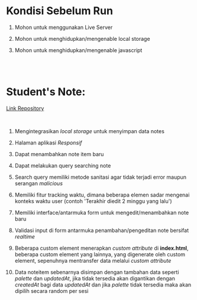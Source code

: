 # Kondisi Sebelum Run

1. Mohon untuk menggunakan Live Server

2. Mohon untuk menghidupkan/mengenable local storage

3. Mohon untuk menghidupkan/mengenable javascript

<br>
<br>

# Student's Note:

[Link Repository](https://github.com/KelloVerra/dicoding-frontend_exercise-note_app)

<br>

1. Mengintegrasikan *local storage* untuk menyimpan data notes

2. Halaman aplikasi *Responsif*

3. Dapat menambahkan note item baru

4. Dapat melakukan query searching note

5. Search query memiliki metode sanitasi agar tidak terjadi error maupun serangan *malicious*

6. Memiliki fitur tracking waktu, dimana beberapa elemen sadar mengenai konteks waktu user (contoh 'Terakhir diedit 2 minggu yang lalu')

7. Memiliki interface/antarmuka form untuk mengedit/menambahkan note baru

8. Validasi input di form antarmuka penambahan/pengeditan note bersifat *realtime*

9. Beberapa custom element menerapkan *custom attribute* di **index.html**, beberapa custom element yang lainnya, yang digenerate oleh custom element, sepenuhnya mentransfer data melalui *custom attribute*

10. Data noteitem sebenarnya disimpan dengan tambahan data seperti *palette* dan *updatedAt*, jika tidak tersedia akan digantikan dengan *createdAt* bagi data *updatedAt* dan jika *palette* tidak tersedia maka akan dipilih secara random per sesi  

<br>